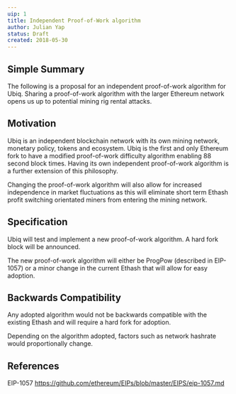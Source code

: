 ```yaml
---
uip: 1
title: Independent Proof-of-Work algorithm
author: Julian Yap
status: Draft
created: 2018-05-30
---
```


## Simple Summary

The following is a proposal for an independent proof-of-work algorithm for Ubiq. Sharing a proof-of-work algorithm with the larger Ethereum network opens us up to potential mining rig rental attacks. 

## Motivation

Ubiq is an independent blockchain network with its own mining network, monetary policy, tokens and ecosystem. Ubiq is the first and only Ethereum fork to have a modified proof-of-work difficulty algorithm enabling 88 second block times. Having its own independent proof-of-work algorithm is a further extension of this philosophy.

Changing the proof-of-work algorithm will also allow for increased independence in market fluctuations as this will eliminate short term Ethash profit switching orientated miners from entering the mining network.

## Specification

Ubiq will test and implement a new proof-of-work algorithm. A hard fork block will be announced.

The new proof-of-work algorithm will either be ProgPow (described in EIP-1057) or a minor change in the current Ethash that will allow for easy adoption.

## Backwards Compatibility

Any adopted algorithm would not be backwards compatible with the existing Ethash and will require a hard fork for adoption.

Depending on the algorithm adopted, factors such as network hashrate would proportionally change.

## References

EIP-1057 https://github.com/ethereum/EIPs/blob/master/EIPS/eip-1057.md


